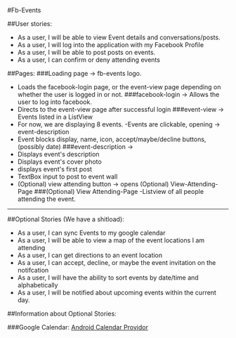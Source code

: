 #Fb-Events

##User stories:

 - As a user, I will be able to view Event details and conversations/posts.
 - As a user, I will log into the application with my Facebook Profile
 - As a user, I will be able to post posts on events.
 - As a user, I can confirm or deny attending events

##Pages:
###Loading page -> fb-events logo.
- Loads the facebook-login page, or the event-view
page depending on whether the user is logged in or not.
###facebook-login -> Allows the user to log into facebook.
- Directs to the event-view page after successful login
###event-view -> Events listed in a ListView
- For now, we are displaying 8 events.
-Events are clickable, opening -> event-description
- Event blocks display, name, icon, accept/maybe/decline buttons, (possibly date)
###event-description -> 
- Displays event's description
- Displays event's cover photo
- displays event's first post
- TextBox input to post to event wall
- (Optional) view attending button -> opens (Optional) View-Attending-Page
###(Optional) View Attending-Page
-Listview of all people attending the event.
---

##Optional Stories (We have a shitload):
- As a user, I can sync Events to my google calendar
- As a user, I will be able to view a map of the event locations I am attending
- As a user, I can get directions to an event location
- As a user, I can accept, decline, or maybe the event invitation on the notifcation
- As a user, I will have the ability to sort events by date/time and alphabetically
- As a user, I will be notified about upcoming events within the current day.

##Information about Optional Stories:

###Google Calendar: 
[Android Calendar Providor](http://developer.android.com/guide/topics/providers/calendar-provider.html)
